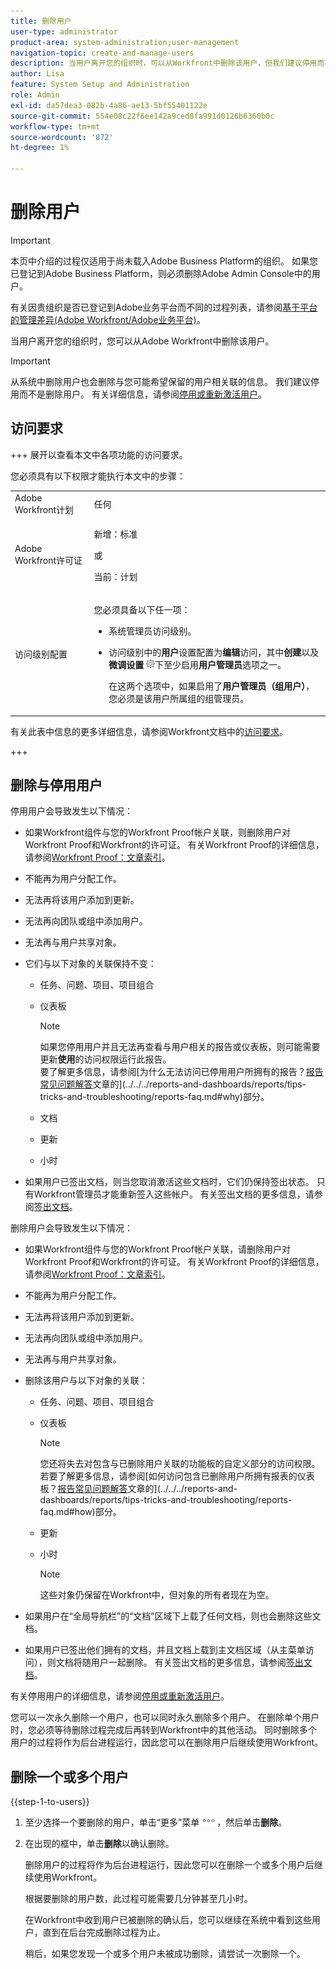 ```yaml
---
title: 删除用户
user-type: administrator
product-area: system-administration;user-management
navigation-topic: create-and-manage-users
description: 当用户离开您的组织时，可以从Workfront中删除该用户，但我们建议停用而不是删除这些用户。
author: Lisa
feature: System Setup and Administration
role: Admin
exl-id: da57dea3-082b-4a86-ae13-5bf55401122e
source-git-commit: 554e08c22f6ee142a9ced8fa991d0126b6360b0c
workflow-type: tm+mt
source-wordcount: '872'
ht-degree: 1%

---
```


# 删除用户

>[!IMPORTANT]
>
>本页中介绍的过程仅适用于尚未载入Adobe Business Platform的组织。 如果您已登记到Adobe Business Platform，则必须删除Adobe Admin Console中的用户。
>
>有关因贵组织是否已登记到Adobe业务平台而不同的过程列表，请参阅[基于平台的管理差异(Adobe Workfront/Adobe业务平台)](../../../administration-and-setup/get-started-wf-administration/actions-in-admin-console.md)。

当用户离开您的组织时，您可以从Adobe Workfront中删除该用户。

>[!IMPORTANT]
>
>从系统中删除用户也会删除与您可能希望保留的用户相关联的信息。 我们建议停用而不是删除用户。 有关详细信息，请参阅[停用或重新激活用户](../../../administration-and-setup/add-users/create-and-manage-users/deactivate-a-user.md)。
<!--
>* The procedure described on this page applies only to organizations that have not yet been onboarded to the Admin Console. If your organization has been onboarded to the Adobe Admin Console, you must perform this action through the Adobe Admin Console.
>
>Deleting a user from the [!DNL Adobe Admin Console] deactivates the user in [!DNL Workfront], but does not delete them from [!DNL Workfront].
>
>  For instructions on deleting a user in the Adobe Admin Console, see the section "Permanently delete users" in the article [Manage users individually](https://helpx.adobe.com/enterprise/using/manage-users-individually.html) or contact your Adobe Admin Console Administrator.
>
>  For a list of procedures that differ based on whether your organization has been onboarded to the Adobe Admin Console, see [Platform-based administration differences (Adobe Workfront/Adobe Business Platform)](../../../administration-and-setup/get-started-wf-administration/actions-in-admin-console.md).
>
-->

## 访问要求

+++ 展开以查看本文中各项功能的访问要求。

您必须具有以下权限才能执行本文中的步骤：

<table style="table-layout:auto"> 
 <col> 
 <col> 
 <tbody> 
  <tr> 
   <td role="rowheader">Adobe Workfront计划</td> 
   <td>任何</td> 
  </tr> 
  <tr> 
   <td role="rowheader">Adobe Workfront许可证</td> 
   <td><p>新增：标准</p><p>或</p><p>当前：计划</p></td> 
  </tr> 
  <tr> 
   <td role="rowheader">访问级别配置</td> 
   <td> <p>您必须具备以下任一项：</p> 
    <ul> 
     <li> <p>系统管理员访问级别。 </li> 
     <li> <p>访问级别中的<b>用户</b>设置配置为<b>编辑</b>访问，其中<b>创建</b>以及<b>微调设置</b> <img src="assets/gear-icon-in-access-levels.png">下至少启用<b>用户管理员</b>选项之一。 </p> <p>在这两个选项中，如果启用了<b>用户管理员（组用户）</b>，您必须是该用户所属组的组管理员。</p> </li> 
    </ul> </td> 
  </tr> 
 </tbody> 
</table>

有关此表中信息的更多详细信息，请参阅Workfront文档中的[访问要求](/help/quicksilver/administration-and-setup/add-users/access-levels-and-object-permissions/access-level-requirements-in-documentation.md)。

+++

## 删除与停用用户

停用用户会导致发生以下情况：

* 如果Workfront组件与您的Workfront Proof帐户关联，则删除用户对Workfront Proof和Workfront的许可证。 有关Workfront Proof的详细信息，请参阅[Workfront Proof：文章索引](../../../workfront-proof/workfront-proof.md)。
* 不能再为用户分配工作。
* 无法再将该用户添加到更新。
* 无法再向团队或组中添加用户。
* 无法再与用户共享对象。
* 它们与以下对象的关联保持不变：

   * 任务、问题、项目、项目组合
   * 仪表板

     >[!NOTE]
     >
     >如果您停用用户并且无法再查看与用户相关的报告或仪表板，则可能需要更新&#x200B;**使用**&#x200B;的访问权限运行此报告。\
     >要了解更多信息，请参阅[为什么无法访问已停用用户所拥有的报告？[报告常见问题解答](../../../reports-and-dashboards/reports/tips-tricks-and-troubleshooting/reports-faq.md)文章的](../../../reports-and-dashboards/reports/tips-tricks-and-troubleshooting/reports-faq.md#why)部分。

   * 文档
   * 更新
   * 小时

* 如果用户已签出文档，则当您取消激活这些文档时，它们仍保持签出状态。 只有Workfront管理员才能重新签入这些帐户。 有关签出文档的更多信息，请参阅[签出文档](../../../documents/managing-documents/check-out-documents.md)。

删除用户会导致发生以下情况：

* 如果Workfront组件与您的Workfront Proof帐户关联，请删除用户对Workfront Proof和Workfront的许可证。 有关Workfront Proof的详细信息，请参阅[Workfront Proof：文章索引](../../../workfront-proof/workfront-proof.md)。
* 不能再为用户分配工作。
* 无法再将该用户添加到更新。
* 无法再向团队或组中添加用户。
* 无法再与用户共享对象。
* 删除该用户与以下对象的关联：

   * 任务、问题、项目、项目组合
   * 仪表板

     >[!NOTE]
     >
     >您还将失去对包含与已删除用户关联的功能板的自定义部分的访问权限。\
     >若要了解更多信息，请参阅[如何访问包含已删除用户所拥有报表的仪表板？[报告常见问题解答](../../../reports-and-dashboards/reports/tips-tricks-and-troubleshooting/reports-faq.md)文章的](../../../reports-and-dashboards/reports/tips-tricks-and-troubleshooting/reports-faq.md#how)部分。

   * 更新
   * 小时

     >[!NOTE]
     >
     >这些对象仍保留在Workfront中，但对象的所有者现在为空。

* 如果用户在“全局导航栏”的“文档”区域下上载了任何文档，则也会删除这些文档。
* 如果用户已签出他们拥有的文档，并且文档上载到主文档区域（从主菜单访问），则文档将随用户一起删除。 有关签出文档的更多信息，请参阅[签出文档](../../../documents/managing-documents/check-out-documents.md)。

有关停用用户的详细信息，请参阅[停用或重新激活用户](../../../administration-and-setup/add-users/create-and-manage-users/deactivate-a-user.md)。

您可以一次永久删除一个用户，也可以同时永久删除多个用户。 在删除单个用户时，您必须等待删除过程完成后再转到Workfront中的其他活动。 同时删除多个用户的过程将作为后台进程运行，因此您可以在删除用户后继续使用Workfront。

## 删除一个或多个用户

{{step-1-to-users}}

1. 至少选择一个要删除的用户，单击“更多”菜单![更多图标](assets/more-icon.png)，然后单击&#x200B;**删除**。
1. 在出现的框中，单击&#x200B;**删除**&#x200B;以确认删除。

   删除用户的过程将作为后台进程运行，因此您可以在删除一个或多个用户后继续使用Workfront。

   根据要删除的用户数，此过程可能需要几分钟甚至几小时。

   在Workfront中收到用户已被删除的确认后，您可以继续在系统中看到这些用户，直到在后台完成删除过程为止。

   稍后，如果您发现一个或多个用户未被成功删除，请尝试一次删除一个。
